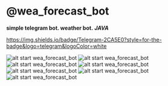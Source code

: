 # @wea_forecast_bot 
**simple telegram bot. weather bot.**
***JAVA***

https://img.shields.io/badge/Telegram-2CA5E0?style=for-the-badge&logo=telegram&logoColor=white

![alt start wea_forecast_bot](screenshots/1.jpg)
![alt start wea_forecast_bot](screenshots/2.jpg)
![alt start wea_forecast_bot](screenshots/3.jpg)
![alt start wea_forecast_bot](screenshots/4.jpg)
![alt start wea_forecast_bot](screenshots/5.jpg)
![alt start wea_forecast_bot](screenshots/6.jpg)
![alt start wea_forecast_bot](screenshots/7.jpg)


